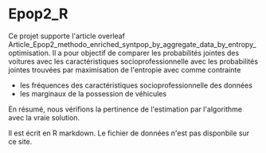 # Epop2_R

Ce projet  supporte l'article overleaf Article_Epop2_methodo_enriched_syntpop_by_aggregate_data_by_entropy_optimisation. 
Il a pour objectif de comparer les probabilités jointes des voitures avec les caractéristiques socioprofessionnelle avec les probabilités jointes trouvées par maximisation de l'entropie avec comme contrainte
* les fréquences des caractéristiques socioprofessionnelle des données
* les marginaux de la possession de véhicules

En résumé, nous vérifions la pertinence de l'estimation par l'algorithme avec la vraie solution.

Il est écrit en R markdown. Le fichier de données n'est pas disponbile sur ce site.
